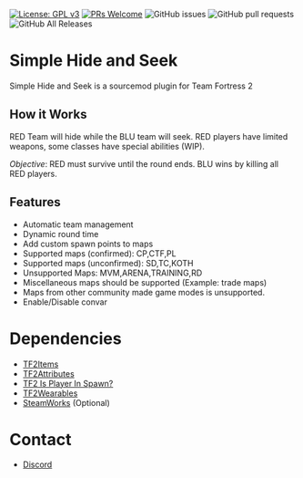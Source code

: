 [![License: GPL v3](https://img.shields.io/badge/License-GPL%20v3-blue.svg)](https://www.gnu.org/licenses/gpl-3.0)
[![PRs Welcome](https://img.shields.io/badge/PRs-welcome-brightgreen.svg?style=flat-square)](http://makeapullrequest.com)
![GitHub issues](https://img.shields.io/github/issues/caxanga334/tf-hideandseek)
![GitHub pull requests](https://img.shields.io/github/issues-pr/caxanga334/tf-hideandseek)
![GitHub All Releases](https://img.shields.io/github/downloads/caxanga334/tf-hideandseek/total)

# Simple Hide and Seek
Simple Hide and Seek is a sourcemod plugin for Team Fortress 2

## How it Works
RED Team will hide while the BLU team will seek. RED players have limited weapons, some classes have special abilities (WIP).

*Objective*: RED must survive until the round ends. BLU wins by killing all RED players.

## Features
* Automatic team management
* Dynamic round time
* Add custom spawn points to maps
* Supported maps (confirmed): CP,CTF,PL
* Supported maps (unconfirmed): SD,TC,KOTH
* Unsupported Maps: MVM,ARENA,TRAINING,RD
* Miscellaneous maps should be supported (Example: trade maps)
* Maps from other community made game modes is unsupported.
* Enable/Disable convar

# Dependencies
* [TF2Items](https://forums.alliedmods.net/showthread.php?p=1050170)
* [TF2Attributes](https://github.com/FlaminSarge/tf2attributes/releases)
* [TF2 Is Player In Spawn?](https://forums.alliedmods.net/showthread.php?p=2196313)
* [TF2Wearables](https://github.com/nosoop/sourcemod-tf2wearables)
* [SteamWorks](https://forums.alliedmods.net/showthread.php?t=229556) (Optional)

# Contact
* [Discord](https://discord.gg/cSdu8Uf)
